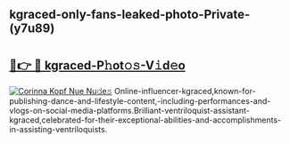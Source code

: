 ## kgraced-only-fans​-leaked-photo​-Private-(y7u89)


# <h2><a href="https://mediaupload.pro?title=kgraced&ref=git">🔗👉 🔴 kgraced-P𝚑ot𝚘𝚜-V𝚒d𝚎o</a></h2>

[![Corinna Kopf Nue Nu𝚍e𝚜](https://i.imgur.com/0qMVB7G.gif)](https://mediaupload.pro?title=kgraced&ref=git)
Online-influencer-kgraced,known-for-publishing-dance-and-lifestyle-content,-including-performances-and-vlogs-on-social-media-platforms.Brilliant-ventriloquist-assistant-kgraced,celebrated-for-their-exceptional-abilities-and-accomplishments-in-assisting-ventriloquists.  